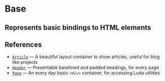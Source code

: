 # Base

## Represents basic bindings to HTML elements

## References

-   [`Article`](./article.md) ― A beautiful layout container to show articles, useful for blog like projects
-   [`Header`](./header.md) ― Presentable baselined and padded headings, for every page
-   [`Pane`](./pane.md) ― An every day basic `<div>` container, for accessing Luda utilities
